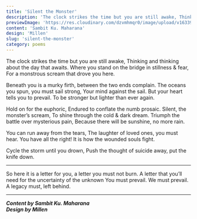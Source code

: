 ```yaml
---
title: 'Silent the Monster'
description: 'The clock strikes the time but you are still awake, Thinking and thinking about the day that...'
previewImage: 'https://res.cloudinary.com/dzvmhmqr0/image/upload/v1633974095/Articles%20Cover%20Image/Silent_the_Monster_w2eaib.png'
content: 'Sambit Ku. Maharana'
design: 'Millen'
slug: 'silent-the-monster'
category: poems
---
```


The clock strikes the time but you are still awake,
Thinking and thinking about the day that awaits.
Where you stand on the bridge in stillness & fear,
For a monstrous scream that drove you here.

Beneath you is a murky firth, between the two ends complain.
The oceans you spun, you must sail strong,
Your mind against the sail.
But your heart tells you to prevail.
To be stronger but lighter than ever again.

Hold on for the euphoric,
Endured to conflate the numb prosaic.
Silent, the monster’s scream,
To shine through the cold & dark dream.
Triumph the battle over mysterious pain,
Because there will be sunshine, no more rain.

You can run away from the tears,
The laughter of loved ones, you must hear.
You have all the right!
It is how the wounded souls fight.

Cycle the storm until you drown,
Push the thought of suicide away, put the knife down.

---

So here it is a letter for you, a letter you must not burn.
A letter that you’ll need for the uncertainty of the unknown
You must prevail. We must prevail.
A legacy must, left behind.

---

**_Content by Sambit Ku. Maharana_**<br>
**_Design by Millen_**
